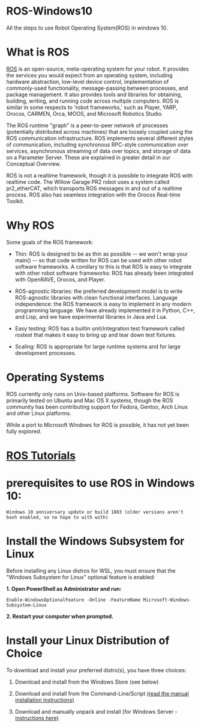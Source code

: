 # ROS-Windows10
All the steps to use Robot Operating System(ROS) in windows 10. 

# What is ROS
[ROS](http://wiki.ros.org/ROS/Introduction) is an open-source, meta-operating system for your robot. It provides the services you would expect from an operating system, including hardware abstraction, low-level device control, implementation of commonly-used functionality, message-passing between processes, and package management. It also provides tools and libraries for obtaining, building, writing, and running code across multiple computers. ROS is similar in some respects to 'robot frameworks,' such as Player, YARP, Orocos, CARMEN, Orca, MOOS, and Microsoft Robotics Studio.

The ROS runtime "graph" is a peer-to-peer network of processes (potentially distributed across machines) that are loosely coupled using the ROS communication infrastructure. ROS implements several different styles of communication, including synchronous RPC-style communication over services, asynchronous streaming of data over topics, and storage of data on a Parameter Server. These are explained in greater detail in our Conceptual Overview.

ROS is not a realtime framework, though it is possible to integrate ROS with realtime code. The Willow Garage PR2 robot uses a system called pr2_etherCAT, which transports ROS messages in and out of a realtime process. ROS also has seamless integration with the Orocos Real-time Toolkit.

# Why ROS 

Some goals of the ROS framework:

* Thin: ROS is designed to be as thin as possible -- we won't wrap your main() -- so that code written for ROS can be used with other robot software frameworks. A corollary to this is that ROS is easy to integrate with other robot software frameworks: ROS has already been integrated with OpenRAVE, Orocos, and Player.

* ROS-agnostic libraries: the preferred development model is to write ROS-agnostic libraries with clean functional interfaces.
Language independence: the ROS framework is easy to implement in any modern programming language. We have already implemented it in Python, C++, and Lisp, and we have experimental libraries in Java and Lua.

* Easy testing: ROS has a builtin unit/integration test framework called rostest that makes it easy to bring up and tear down test fixtures.

* Scaling: ROS is appropriate for large runtime systems and for large development processes.

# Operating Systems
ROS currently only runs on Unix-based platforms. Software for ROS is primarily tested on Ubuntu and Mac OS X systems, though the ROS community has been contributing support for Fedora, Gentoo, Arch Linux and other Linux platforms.

While a port to Microsoft Windows for ROS is possible, it has not yet been fully explored. 

# [ROS Tutorials](http://wiki.ros.org/ROS/Tutorials)

# prerequisites to use ROS in Windows 10:
```
Windows 10 anniversary update or build 1803 (older versions aren't bash enabled, so no hope to with with)
```

# Install the Windows Subsystem for Linux
Before installing any Linux distros for WSL, you must ensure that the "Windows Subsystem for Linux" optional feature is enabled:

**1. Open PowerShell as Administrator and run:**
```
Enable-WindowsOptionalFeature -Online -FeatureName Microsoft-Windows-Subsystem-Linux
```
**2. Restart your computer when prompted.**

# Install your Linux Distribution of Choice
To download and install your preferred distro(s), you have three choices:

1. Download and install from the Windows Store (see below)

2. Download and install from the Command-Line/Script [(read the manual installation instructions)](https://docs.microsoft.com/en-us/windows/wsl/install-manual)

3. Download and manually unpack and install (for Windows Server - [instructions here)](https://docs.microsoft.com/en-us/windows/wsl/install-on-server)

